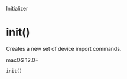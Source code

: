 Initializer

# init()

Creates a new set of device import commands.

macOS 12.0+

    
    
    init()


